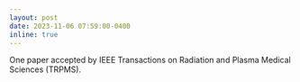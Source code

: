 ```yaml
---
layout: post
date: 2023-11-06 07:59:00-0400
inline: true
---
```


One paper accepted by IEEE Transactions on Radiation and Plasma Medical Sciences (TRPMS).
